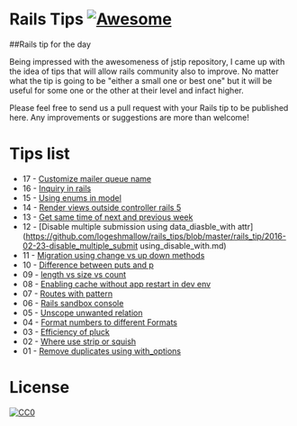 # Rails Tips [![Awesome](https://cdn.rawgit.com/sindresorhus/awesome/d7305f38d29fed78fa85652e3a63e154dd8e8829/media/badge.svg)](https://github.com/sindresorhus/awesome)

##Rails tip for the day 

Being impressed with the awesomeness of jstip repository, I came up with the idea of tips that will allow rails community also to improve. No matter what the tip is going to be "either a small one or best one" but it will be useful for some one or the other at their level and infact higher. 

Please feel free to send us a pull request with your Rails tip to be published here. Any improvements or suggestions are more than welcome!

# Tips list
- 17 - [Customize mailer queue name](https://github.com/logeshmallow/rails_tips/blob/master/rails_tip/2016-02-28-custom_mailer_queue_name.md)
- 16 - [Inquiry in rails](https://github.com/logeshmallow/rails_tips/blob/master/rails_tip/2016-02-27-rails_inquiry.md)
- 15 - [Using enums in model](https://github.com/logeshmallow/rails_tips/blob/master/rails_tip/2016-02-26-use-enums-in-model.md)
- 14 - [Render views outside controller rails 5](https://github.com/logeshmallow/rails_tips/blob/master/rails_tip/2016-02-25-rendering_views_outside_of_controllers.md)
- 13 - [Get same time of next and previous week](https://github.com/logeshmallow/rails_tips/blob/master/rails_tip/2016-02-24-same_time_option_to_next_and_prev_week_rails5.md)
- 12 - [Disable multiple submission using data_diasble_with attr](https://github.com/logeshmallow/rails_tips/blob/master/rails_tip/2016-02-23-disable_multiple_submit using_disable_with.md)
- 11 - [Migration using change vs up down methods](https://github.com/logeshmallow/rails_tips/blob/master/rails_tip/2016-02-22-change_and_up_down_migration.md)
- 10 - [Difference between puts and p](https://github.com/logeshmallow/rails_tips/blob/master/rails_tip/2016-02-21-puts_vs_p.md)
- 09 - [length vs size vs count](https://github.com/logeshmallow/rails_tips/blob/master/rails_tip/2016-02-20-length_vs_size_vs_count.md)
- 08 - [Enabling cache without app restart in dev env](https://github.com/logeshmallow/rails_tips/blob/master/rails_tip/2016-02-19-enable_caching_for_develpment_with_command.md)
- 07 - [Routes with pattern](https://github.com/logeshmallow/rails_tips/blob/master/rails_tip/2016-02-18-routes_with_pattern.md)
- 06 - [Rails sandbox console](https://github.com/logeshmallow/rails_tips/blob/master/rails_tip/2016-02-17-rails_console_with_sandbox_mode.md)
- 05 - [Unscope unwanted relation](https://github.com/logeshmallow/rails_tips/blob/master/rails_tip/2016-02-16-unscope_unwanted_relation.md)
- 04 - [Format numbers to different Formats](https://github.com/logeshmallow/rails_tips/blob/master/rails_tip/2016-02-15-formatting_numbers.md)
- 03 - [Efficiency of pluck](https://github.com/logeshmallow/rails_tips/blob/master/rails_tip/2016-02-14-efficiency_of_pluck.md)
- 02 - [Where use strip or squish](https://github.com/logeshmallow/rails_tips/blob/master/rails_tip/2016-02-13-strip-or-squish.md)
- 01 - [Remove duplicates using with_options](https://github.com/logeshmallow/rails_tips/blob/master/rails_tip/2016-02-12-duplicate_remove_with_options.md)

# License
<p xmlns:dct="http://purl.org/dc/terms/" xmlns:vcard="http://www.w3.org/2001/vcard-rdf/3.0#">
  <a rel="license"
     href="http://creativecommons.org/publicdomain/zero/1.0/">
    <img src="http://i.creativecommons.org/p/zero/1.0/88x31.png" style="border-style: none;" alt="CC0" />
  </a>
  <br />
  
